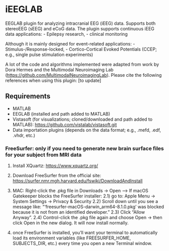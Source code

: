 # iEEGLAB
EEGLAB plugin for analyzing intracranial EEG (iEEG) data. Supports both stereoEEG (sEEG) and eCoG data. 
The plugin supports continuous iEEG data applications:
	- Epilepsy research, 
	- clinical monitoring

Although it is mainly designed for event-related applications:
	- Stimulus-/Response-locked, 
	- Cortico-Cortical Evoked Potentials (CCEP; e.g., single pulse stimulation experiments)

A lot of the code and algorithms implemented were adapted from work by Dora Hermes and the Multimodal Neuroimaging Lab (https://github.com/MultimodalNeuroimagingLab). 
Please cite the following references when using this plugin: 
[to update]



## Requirements

- MATLAB
- EEGLAB (installed and path added to MATLAB)
- Vistasoft (for visualizations; cloned/downloaded and path added to MATLAB): https://github.com/vistalab/vistasoft.git
- Data importation plugins (depends on the data format; e.g., .mefd, .edf, .vhdr, etc.)


### FreeSurfer: only if you need to generate new brain surface files for your subject from MRI data

1) Install XQuartz: https://www.xquartz.org/

2) Download FreeSurfer from the official site: https://surfer.nmr.mgh.harvard.edu/fswiki/DownloadAndInstall
3) MAC: Right-click the .pkg file in Downloads → Open
--> If macOS Gatekeeper blocks the FreeSurfer installer:
	2.1) go to: Apple Menu → System Settings → Privacy & Security
	2.2) Scroll down until you see a message like: “‘freesurfer-macOS-darwin_arm64-8.1.0.pkg’ was blocked because it is not from an identified developer.”
	2.3) Click “Allow Anyway”.
	2.4) Control-click the .pkg file again and choose Open → then click Open in the new dialog. It will now install normally.

4) once FreeSurfer is installed, you’ll want your terminal to automatically load its environment variables (like FREESURFER_HOME, SUBJECTS_DIR, etc.) every time you open a new Terminal window.


